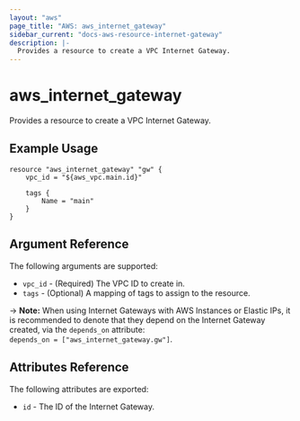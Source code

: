 ```yaml
---
layout: "aws"
page_title: "AWS: aws_internet_gateway"
sidebar_current: "docs-aws-resource-internet-gateway"
description: |-
  Provides a resource to create a VPC Internet Gateway.
---
```


# aws\_internet\_gateway

Provides a resource to create a VPC Internet Gateway.

## Example Usage

```
resource "aws_internet_gateway" "gw" {
    vpc_id = "${aws_vpc.main.id}"

    tags {
        Name = "main"
    }
}
```

## Argument Reference

The following arguments are supported:

* `vpc_id` - (Required) The VPC ID to create in.
* `tags` - (Optional) A mapping of tags to assign to the resource.

-> **Note:** When using Internet Gateways with AWS Instances or Elastic IPs,
it is recommended to denote that they depend on the Internet Gateway created,
via the `depends_on` attribute:  
`depends_on = ["aws_internet_gateway.gw"]`.

## Attributes Reference

The following attributes are exported:

* `id` - The ID of the Internet Gateway.

